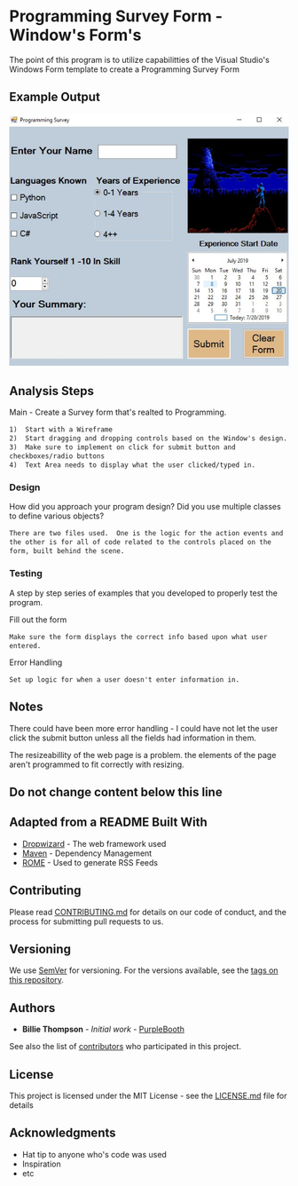# Programming Survey Form - Window's Form's

The point of this program is to utilize capabilitties of the Visual Studio's Windows Form template to create a Programming Survey Form

## Example Output

![Sample Output](README.jpg)

## Analysis Steps
Main - Create a Survey form that's realted to Programming.

	1)  Start with a Wireframe 
	2)  Start dragging and dropping controls based on the Window's design.
	3)  Make sure to implement on click for submit button and checkboxes/radio buttons
	4)  Text Area needs to display what the user clicked/typed in. 

### Design

How did you approach your program design? Did you use multiple classes to define various objects?


```
There are two files used.  One is the logic for the action events and the other is for all of code related to the controls placed on the form, built behind the scene.

```

### Testing

A step by step series of examples that you developed to properly test the program. 

Fill out the form 
```
Make sure the form displays the correct info based upon what user entered.
```

Error Handling
```
Set up logic for when a user doesn't enter information in.  
```

## Notes

There could have been more error handling - I could have not let the user click the submit button unless all the fields had information in them. 

The resizeabillity of the web page is a problem.  the elements of the page aren't programmed to fit correctly with resizing. 

## Do not change content below this line
## Adapted from a README Built With

* [Dropwizard](http://www.dropwizard.io/1.0.2/docs/) - The web framework used
* [Maven](https://maven.apache.org/) - Dependency Management
* [ROME](https://rometools.github.io/rome/) - Used to generate RSS Feeds

## Contributing

Please read [CONTRIBUTING.md](https://gist.github.com/PurpleBooth/b24679402957c63ec426) for details on our code of conduct, and the process for submitting pull requests to us.

## Versioning

We use [SemVer](http://semver.org/) for versioning. For the versions available, see the [tags on this repository](https://github.com/your/project/tags). 

## Authors

* **Billie Thompson** - *Initial work* - [PurpleBooth](https://github.com/PurpleBooth)

See also the list of [contributors](https://github.com/your/project/contributors) who participated in this project.

## License

This project is licensed under the MIT License - see the [LICENSE.md](LICENSE.md) file for details

## Acknowledgments

* Hat tip to anyone who's code was used
* Inspiration
* etc
